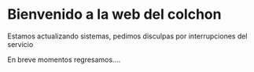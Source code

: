 # Bienvenido a la web del colchon
Estamos actualizando sistemas, pedimos disculpas por interrupciones del servicio

En breve momentos regresamos....
